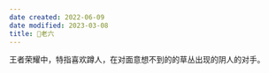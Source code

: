 ```yaml
---
date created: 2022-06-09
date modified: 2023-03-08
title: 🐤老六
---
```


王者荣耀中，特指喜欢蹲人，在对面意想不到的的草丛出现的阴人的对手。
